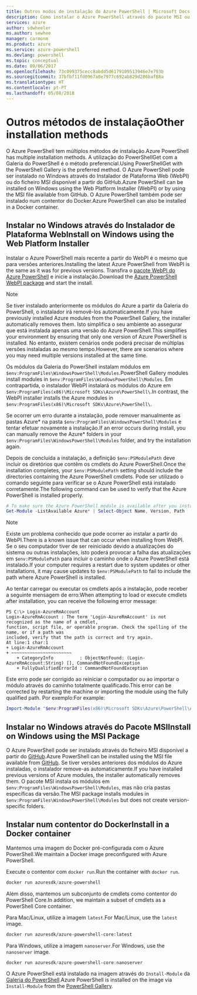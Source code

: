 ```yaml
---
title: Outros modos de instalação do Azure PowerShell | Microsoft Docs
description: Como instalar o Azure PowerShell através do pacote MSI ou do Instalador de Plataforma Web.
services: azure
author: sdwheeler
ms.author: sewhee
manager: carmonm
ms.product: azure
ms.service: azure-powershell
ms.devlang: powershell
ms.topic: conceptual
ms.date: 09/06/2017
ms.openlocfilehash: 73c099375cecc8abdd5d6179109513946e7e793b
ms.sourcegitcommit: 37bfbf11fd0967a8e7977c692ab829d286baf88a
ms.translationtype: HT
ms.contentlocale: pt-PT
ms.lasthandoff: 05/08/2018
---
```

# <a name="other-installation-methods"></a><span data-ttu-id="e958b-103">Outros métodos de instalação</span><span class="sxs-lookup"><span data-stu-id="e958b-103">Other installation methods</span></span>

<span data-ttu-id="e958b-104">O Azure PowerShell tem múltiplos métodos de instalação.</span><span class="sxs-lookup"><span data-stu-id="e958b-104">Azure PowerShell has multiple installation methods.</span></span> <span data-ttu-id="e958b-105">A utilização do PowerShellGet com a Galeria do PowerShell é o método preferencial.</span><span class="sxs-lookup"><span data-stu-id="e958b-105">Using PowerShellGet with the PowerShell Gallery is the preferred method.</span></span> <span data-ttu-id="e958b-106">O Azure PowerShell pode ser instalado no Windows através do Instalador de Plataforma Web (WebPI) ou do ficheiro MSI disponível a partir do GitHub.</span><span class="sxs-lookup"><span data-stu-id="e958b-106">Azure PowerShell can be installed on Windows using the Web Platform Installer (WebPI) or by using the MSI file available from GitHub.</span></span> <span data-ttu-id="e958b-107">O Azure PowerShell também pode ser instalado num contentor do Docker.</span><span class="sxs-lookup"><span data-stu-id="e958b-107">Azure PowerShell can also be installed in a Docker container.</span></span>

## <a name="install-on-windows-using-the-web-platform-installer"></a><span data-ttu-id="e958b-108">Instalar no Windows através do Instalador de Plataforma Web</span><span class="sxs-lookup"><span data-stu-id="e958b-108">Install on Windows using the Web Platform Installer</span></span>

<span data-ttu-id="e958b-109">Instalar o Azure PowerShell mais recente a partir do WebPI é o mesmo que para versões anteriores.</span><span class="sxs-lookup"><span data-stu-id="e958b-109">Installing the latest Azure PowerShell from WebPI is the same as it was for previous versions.</span></span>
<span data-ttu-id="e958b-110">Transfira o [pacote WebPI do Azure PowerShell](http://aka.ms/webpi-azps) e inicie a instalação.</span><span class="sxs-lookup"><span data-stu-id="e958b-110">Download the [Azure PowerShell WebPI package](http://aka.ms/webpi-azps) and start the install.</span></span>

> [!NOTE]
> <span data-ttu-id="e958b-111">Se tiver instalado anteriormente os módulos do Azure a partir da Galeria do PowerShell, o instalador irá removê-los automaticamente.</span><span class="sxs-lookup"><span data-stu-id="e958b-111">If you have previously installed Azure modules from the PowerShell Gallery, the installer automatically removes them.</span></span> <span data-ttu-id="e958b-112">Isto simplifica o seu ambiente ao assegurar que está instalada apenas uma versão do Azure PowerShell.</span><span class="sxs-lookup"><span data-stu-id="e958b-112">This simplifies your environment by ensuring that only one version of Azure PowerShell is installed.</span></span> <span data-ttu-id="e958b-113">No entanto, existem cenários onde poderá precisar de múltiplas versões instaladas ao mesmo tempo.</span><span class="sxs-lookup"><span data-stu-id="e958b-113">However, there are scenarios where you may need multiple versions installed at the same time.</span></span>
>
> <span data-ttu-id="e958b-114">Os módulos da Galeria do PowerShell instalam módulos em `$env:ProgramFiles\WindowsPowerShell\Modules`.</span><span class="sxs-lookup"><span data-stu-id="e958b-114">PowerShell Gallery modules install modules in `$env:ProgramFiles\WindowsPowerShell\Modules`.</span></span> <span data-ttu-id="e958b-115">Em contrapartida, o instalador WebPI instalará os módulos do Azure em `$env:ProgramFiles(x86)\Microsoft SDKs\Azure\PowerShell\`.</span><span class="sxs-lookup"><span data-stu-id="e958b-115">In contrast, the WebPI installer installs the Azure modules in `$env:ProgramFiles(x86)\Microsoft SDKs\Azure\PowerShell\`.</span></span>
>
> <span data-ttu-id="e958b-116">Se ocorrer um erro durante a instalação, pode remover manualmente as pastas Azure\* na pasta `$env:ProgramFiles\WindowsPowerShell\Modules` e tentar efetuar novamente a instalação.</span><span class="sxs-lookup"><span data-stu-id="e958b-116">If an error occurs during install, you can manually remove the Azure\* folders in your `$env:ProgramFiles\WindowsPowerShell\Modules` folder, and try the installation again.</span></span>

<span data-ttu-id="e958b-117">Depois de concluída a instalação, a definição `$env:PSModulePath` deve incluir os diretórios que contêm os cmdlets do Azure PowerShell.</span><span class="sxs-lookup"><span data-stu-id="e958b-117">Once the installation completes, your `$env:PSModulePath` setting should include the directories containing the Azure PowerShell cmdlets.</span></span> <span data-ttu-id="e958b-118">Pode ser utilizado o comando seguinte para verificar se o Azure PowerShell está instalado corretamente.</span><span class="sxs-lookup"><span data-stu-id="e958b-118">The following command can be used to verify that the Azure PowerShell is installed properly.</span></span>

```powershell
# To make sure the Azure PowerShell module is available after you install
Get-Module -ListAvailable Azure* | Select-Object Name, Version, Path
```

> [!NOTE]
> <span data-ttu-id="e958b-119">Existe um problema conhecido que pode ocorrer ao instalar a partir do WebPI.</span><span class="sxs-lookup"><span data-stu-id="e958b-119">There is a known issue that can occur when installing from WebPI.</span></span> <span data-ttu-id="e958b-120">Se o seu computador tiver de ser reiniciado devido a atualizações do sistema ou outras instalações, isto poderá provocar a falha das atualizações em `$env:PSModulePath` para incluir o caminho onde o Azure PowerShell está instalado.</span><span class="sxs-lookup"><span data-stu-id="e958b-120">If your computer requires a restart due to system updates or other installations, it may cause updates to `$env:PSModulePath` to fail to include the path where Azure PowerShell is installed.</span></span>

<span data-ttu-id="e958b-121">Ao tentar carregar ou executar os cmdlets após a instalação, pode receber a seguinte mensagem de erro:</span><span class="sxs-lookup"><span data-stu-id="e958b-121">When attempting to load or execute cmdlets after installation, you can receive the following error message:</span></span>

```
PS C:\> Login-AzureRmAccount
Login-AzureRmAccount : The term 'Login-AzureRmAccount' is not recognized as the name of a cmdlet,
function, script file, or operable program. Check the spelling of the name, or if a path was
included, verify that the path is correct and try again.
At line:1 char:1
+ Login-AzureRmAccount
+ ~~~~~~~~~~~~~~~~~~~~~~~
    + CategoryInfo          : ObjectNotFound: (Login-AzureRmAccount:String) [], CommandNotFoundException
    + FullyQualifiedErrorId : CommandNotFoundException
```

<span data-ttu-id="e958b-122">Este erro pode ser corrigido ao reiniciar o computador ou ao importar o módulo através do caminho totalmente qualificado.</span><span class="sxs-lookup"><span data-stu-id="e958b-122">This error can be corrected by restarting the machine or importing the module using the fully qualified path.</span></span> <span data-ttu-id="e958b-123">Por exemplo:</span><span class="sxs-lookup"><span data-stu-id="e958b-123">For example:</span></span>

```powershell
Import-Module "$env:ProgramFiles(x86)\Microsoft SDKs\Azure\PowerShell\AzureRM.psd1"
```

## <a name="install-on-windows-using-the-msi-package"></a><span data-ttu-id="e958b-124">Instalar no Windows através do Pacote MSI</span><span class="sxs-lookup"><span data-stu-id="e958b-124">Install on Windows using the MSI Package</span></span>

<span data-ttu-id="e958b-125">O Azure PowerShell pode ser instalado através do ficheiro MSI disponível a partir do [GitHub](https://github.com/Azure/azure-powershell/releases/latest).</span><span class="sxs-lookup"><span data-stu-id="e958b-125">Azure PowerShell can be installed using the MSI file available from [GitHub](https://github.com/Azure/azure-powershell/releases/latest).</span></span> <span data-ttu-id="e958b-126">Se tiver versões anteriores dos módulos do Azure instaladas, o instalador remove-as automaticamente.</span><span class="sxs-lookup"><span data-stu-id="e958b-126">If you have installed previous versions of Azure modules, the installer automatically removes them.</span></span> <span data-ttu-id="e958b-127">O pacote MSI instala os módulos em `$env:ProgramFiles\WindowsPowerShell\Modules`, mas não cria pastas específicas da versão.</span><span class="sxs-lookup"><span data-stu-id="e958b-127">The MSI package installs modules in `$env:ProgramFiles\WindowsPowerShell\Modules` but does not create version-specific folders.</span></span>

## <a name="install-in-a-docker-container"></a><span data-ttu-id="e958b-128">Instalar num contentor do Docker</span><span class="sxs-lookup"><span data-stu-id="e958b-128">Install in a Docker container</span></span>

<span data-ttu-id="e958b-129">Mantemos uma imagem do Docker pré-configurada com o Azure PowerShell.</span><span class="sxs-lookup"><span data-stu-id="e958b-129">We maintain a Docker image preconfigured with Azure PowerShell.</span></span>

<span data-ttu-id="e958b-130">Execute o contentor com `docker run`.</span><span class="sxs-lookup"><span data-stu-id="e958b-130">Run the container with `docker run`.</span></span>

```powershell
docker run azuresdk/azure-powershell
```

<span data-ttu-id="e958b-131">Além disso, mantemos um subconjunto de cmdlets como contentor do PowerShell Core.</span><span class="sxs-lookup"><span data-stu-id="e958b-131">In addition, we maintain a subset of cmdlets as a PowerShell Core container.</span></span>

<span data-ttu-id="e958b-132">Para Mac/Linux, utilize a imagem `latest`.</span><span class="sxs-lookup"><span data-stu-id="e958b-132">For Mac/Linux, use the `latest` image.</span></span>

```bash
docker run azuresdk/azure-powershell-core:latest
```

<span data-ttu-id="e958b-133">Para Windows, utilize a imagem `nanoserver`.</span><span class="sxs-lookup"><span data-stu-id="e958b-133">For Windows, use the `nanoserver` image.</span></span>

```powershell
docker run azuresdk/azure-powershell-core:nanoserver
```

<span data-ttu-id="e958b-134">O Azure PowerShell está instalado na imagem através do `Install-Module` da [Galeria do PowerShell](https://www.powershellgallery.com/).</span><span class="sxs-lookup"><span data-stu-id="e958b-134">Azure PowerShell is installed on the image via `Install-Module` from the [PowerShell Gallery](https://www.powershellgallery.com/).</span></span>